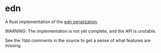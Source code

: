 # edn

A Rust implementation of the
[edn serialization](https://github.com/edn-format/edn).

*WARNING*: The implementation is not yet complete, and the API is unstable.

See the `TODO` comments in the source to get a sense of what features are missing.
